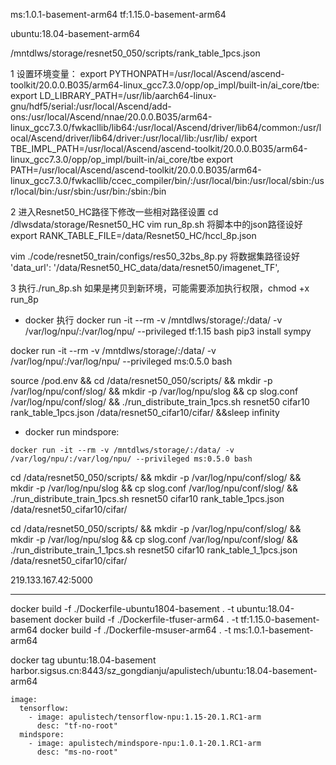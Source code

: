 ms:1.0.1-basement-arm64
tf:1.15.0-basement-arm64

ubuntu:18.04-basement-arm64

/mntdlws/storage/resnet50_050/scripts/rank_table_1pcs.json

1 设置环境变量：
export PYTHONPATH=/usr/local/Ascend/ascend-toolkit/20.0.0.B035/arm64-linux_gcc7.3.0/opp/op_impl/built-in/ai_core/tbe:
export LD_LIBRARY_PATH=/usr/lib/aarch64-linux-gnu/hdf5/serial:/usr/local/Ascend/add-ons:/usr/local/Ascend/nnae/20.0.0.B035/arm64-linux_gcc7.3.0/fwkacllib/lib64:/usr/local/Ascend/driver/lib64/common:/usr/local/Ascend/driver/lib64/driver:/usr/local/lib:/usr/lib/
export TBE_IMPL_PATH=/usr/local/Ascend/ascend-toolkit/20.0.0.B035/arm64-linux_gcc7.3.0/opp/op_impl/built-in/ai_core/tbe
export PATH=/usr/local/Ascend/ascend-toolkit/20.0.0.B035/arm64-linux_gcc7.3.0/fwkacllib/ccec_compiler/bin/:/usr/local/bin:/usr/local/sbin:/usr/local/bin:/usr/sbin:/usr/bin:/sbin:/bin

2 进入Resnet50_HC路径下修改一些相对路径设置
cd /dlwsdata/storage/Resnet50_HC
vim run_8p.sh
将脚本中的json路径设好
export RANK_TABLE_FILE=/data/Resnet50_HC/hccl_8p.json

vim ./code/resnet50_train/configs/res50_32bs_8p.py
将数据集路径设好
'data_url': '/data/Resnet50_HC_data/data/resnet50/imagenet_TF',

3 执行./run_8p.sh
如果是拷贝到新环境，可能需要添加执行权限，chmod +x run_8p

* docker 执行
docker run -it --rm -v /mntdlws/storage/:/data/ -v /var/log/npu/:/var/log/npu/ --privileged tf:1.15 bash
pip3 install sympy

docker run -it --rm -v /mntdlws/storage/:/data/ -v /var/log/npu/:/var/log/npu/ --privileged ms:0.5.0 bash

source /pod.env && cd /data/resnet50_050/scripts/ && mkdir -p /var/log/npu/conf/slog/ && mkdir -p /var/log/npu/slog && cp slog.conf /var/log/npu/conf/slog/ && ./run_distribute_train_1pcs.sh resnet50 cifar10 rank_table_1pcs.json /data/resnet50_cifar10/cifar/ &&sleep infinity

* docker run mindspore:

`docker run -it --rm -v /mntdlws/storage/:/data/ -v /var/log/npu/:/var/log/npu/ --privileged ms:0.5.0 bash`

cd /data/resnet50_050/scripts/ && mkdir -p /var/log/npu/conf/slog/ && mkdir -p /var/log/npu/slog && cp slog.conf /var/log/npu/conf/slog/ && ./run_distribute_train_1pcs.sh resnet50 cifar10 rank_table_1pcs.json /data/resnet50_cifar10/cifar/

cd /data/resnet50_050/scripts/ && mkdir -p /var/log/npu/conf/slog/ && mkdir -p /var/log/npu/slog && cp slog.conf /var/log/npu/conf/slog/ && ./run_distribute_train_1_1pcs.sh resnet50 cifar10 rank_table_1_1pcs.json /data/resnet50_cifar10/cifar/

219.133.167.42:5000

-------------------------------------------------------------------------------------------------------------------

docker build -f ./Dockerfile-ubuntu1804-basement . -t ubuntu:18.04-basement
docker build -f ./Dockerfile-tfuser-arm64 . -t tf:1.15.0-basement-arm64
docker build -f ./Dockerfile-msuser-arm64 . -t ms:1.0.1-basement-arm64

docker tag ubuntu:18.04-basement harbor.sigsus.cn:8443/sz_gongdianju/apulistech/ubuntu:18.04-basement-arm64


    image:
      tensorflow:
        - image: apulistech/tensorflow-npu:1.15-20.1.RC1-arm
          desc: "tf-no-root"
      mindspore:
        - image: apulistech/mindspore-npu:1.0.1-20.1.RC1-arm
          desc: "ms-no-root"
           
